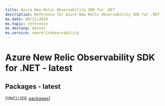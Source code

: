 ```yaml
---
title: Azure New Relic Observability SDK for .NET
description: Reference for Azure New Relic Observability SDK for .NET
ms.date: 08/21/2024
ms.topic: reference
ms.devlang: dotnet
ms.service: newrelicobservability
---
```

# Azure New Relic Observability SDK for .NET - latest
## Packages - latest
[!INCLUDE [packages](new-relic-observability-index.md)]